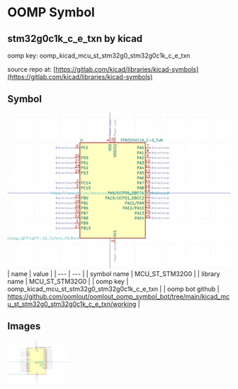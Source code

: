 # OOMP Symbol  
## stm32g0c1k_c_e_txn  by kicad  
  
oomp key: oomp_kicad_mcu_st_stm32g0_stm32g0c1k_c_e_txn  
  
source repo at: [https://gitlab.com/kicad/libraries/kicad-symbols](https://gitlab.com/kicad/libraries/kicad-symbols)  
## Symbol  
  
[![working.png](working_600.png)](working.png)  
| name | value | 
| --- | --- | 
| symbol name | MCU_ST_STM32G0 | 
| library name | MCU_ST_STM32G0 | 
| oomp key | oomp_kicad_mcu_st_stm32g0_stm32g0c1k_c_e_txn | 
| oomp bot github | https://github.com/oomlout/oomlout_oomp_symbol_bot/tree/main/kicad_mcu_st_stm32g0_stm32g0c1k_c_e_txn/working | 
## Images  
  
[![working.png](working_140.png)](working.png)  
